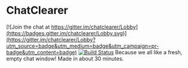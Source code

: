 # ChatClearer

[![Join the chat at https://gitter.im/chatclearer/Lobby](https://badges.gitter.im/chatclearer/Lobby.svg)](https://gitter.im/chatclearer/Lobby?utm_source=badge&utm_medium=badge&utm_campaign=pr-badge&utm_content=badge)
[![Build Status](https://travis-ci.org/Dog2puppy/ChatClearer.svg?branch=master)](https://travis-ci.org/Dog2puppy/ChatClearer)
Because we all like a fresh, empty chat window!
Made in about 30 minutes. 
